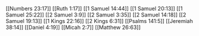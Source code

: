 [[Numbers 23:17]]
[[Ruth 1:17]]
[[1 Samuel 14:44]]
[[1 Samuel 20:13]]
[[1 Samuel 25:22]]
[[2 Samuel 3:9]]
[[2 Samuel 3:35]]
[[2 Samuel 14:18]]
[[2 Samuel 19:13]]
[[1 Kings 22:16]]
[[2 Kings 6:31]]
[[Psalms 141:5]]
[[Jeremiah 38:14]]
[[Daniel 4:19]]
[[Micah 2:7]]
[[Matthew 26:63]]
